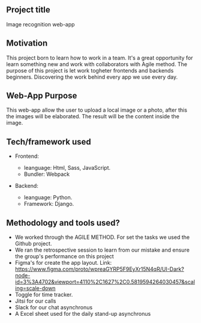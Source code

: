 ## Project title
Image recognition web-app 

## Motivation
This project born to learn how to work in a team. It's a great opportunity for learn something new and work with collaborators with Agile method.
The purpose of this project is let work togheter frontends and backends beginners. 
Discovering the work behind every app we use every day.

## Web-App Purpose
This web-app allow the user to upload a local image or a photo, after this the images will be elaborated.
The result will be the content inside the image.

## Tech/framework used
* Frontend: 
  * leanguage: Html, Sass, JavaScript.
  * Bundler: Webpack

* Backend: 
  * leanguage: Python.
  * Framework: Django.
 
## Methodology and tools used?

* We worked through the AGILE METHOD. For set the tasks we used the Github project.
* We ran the retrospective session to learn from our mistake and ensure the group's performance on this project
* Figma's for create the app layout. Link: https://www.figma.com/proto/wpreaGYRP5F9EyXr15N4qR/UI-Dark?node-id=3%3A4702&viewport=4110%2C1627%2C0.5819594264030457&scaling=scale-down
* Toggle for time tracker. 
* Jitsi for our calls
* Slack for our chat asynchronus
* A Excel sheet used for the daily stand-up asynchronus



